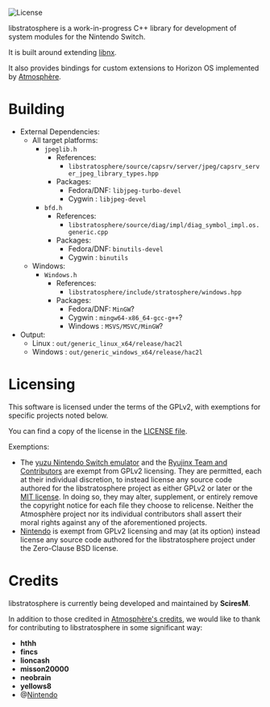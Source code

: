 ![License](https://img.shields.io/badge/License-GPLv2-blue.svg)

libstratosphere is a work-in-progress C++ library for development of system modules for the Nintendo Switch.

It is built around extending [libnx](https://github.com/switchbrew/libnx).

It also provides bindings for custom extensions to Horizon OS implemented by [Atmosphère](https://github.com/Atmosphere-NX).

Building
=====
- External Dependencies:
  - All target platforms:
    - `jpeglib.h`
      - References:
        - `libstratosphere/source/capsrv/server/jpeg/capsrv_server_jpeg_library_types.hpp`
      - Packages:
        - Fedora/DNF: `libjpeg-turbo-devel`
        - Cygwin    : `libjpeg-devel`
    - `bfd.h`
      - References:
        - `libstratosphere/source/diag/impl/diag_symbol_impl.os.generic.cpp`
      - Packages:
        - Fedora/DNF: `binutils-devel`
        - Cygwin    : `binutils`
  - Windows:
    - `Windows.h`
      - References:
        - `libstratosphere/include/stratosphere/windows.hpp`
      - Packages:
        - Fedora/DNF: `MinGW`?
        - Cygwin    : `mingw64-x86_64-gcc-g++`?
        - Windows   : `MSVS/MSVC/MinGW`?
- Output:
  - Linux   : `out/generic_linux_x64/release/hac2l`
  - Windows : `out/generic_windows_x64/release/hac2l`

Licensing
=====

This software is licensed under the terms of the GPLv2, with exemptions for specific projects noted below.

You can find a copy of the license in the [LICENSE file](LICENSE).

Exemptions:
* The [yuzu Nintendo Switch emulator](https://github.com/yuzu-emu/yuzu) and the [Ryujinx Team and Contributors](https://github.com/orgs/Ryujinx) are exempt from GPLv2 licensing. They are permitted, each at their individual discretion, to instead license any source code authored for the libstratosphere project as either GPLv2 or later or the [MIT license](https://github.com/Atmosphere-NX/Atmosphere/blob/master/docs/licensing_exemptions/MIT_LICENSE). In doing so, they may alter, supplement, or entirely remove the copyright notice for each file they choose to relicense. Neither the Atmosphère project nor its individual contributors shall assert their moral rights against any of the aforementioned projects.
* [Nintendo](https://github.com/Nintendo) is exempt from GPLv2 licensing and may (at its option) instead license any source code authored for the libstratosphere project under the Zero-Clause BSD license.

Credits
=====

libstratosphere is currently being developed and maintained by __SciresM__.<br>

In addition to those credited in [Atmosphère's credits](https://github.com/Atmosphere-NX/Atmosphere/blob/master/README.md#Credits), we would like to thank for contributing to libstratosphere in some significant way:

* __hthh__
* __fincs__
* __lioncash__
* __misson20000__
* __neobrain__
* __yellows8__
* @[Nintendo](https://github.com/Nintendo)
